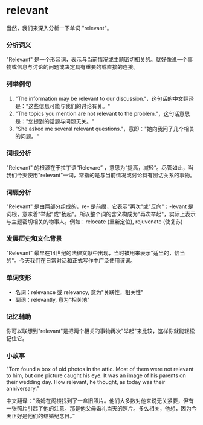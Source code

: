 # relevant

当然，我们来深入分析一下单词 "relevant"。

  

### 分析词义

  

"Relevant" 是一个形容词，表示与当前情况或主题密切相关的。就好像说一个事物或信息与讨论的问题或决定具有重要的或直接的连接。

  

### 列举例句

  

1.  "The information may be relevant to our discussion."，这句话的中文翻译是："这些信息可能与我们的讨论有关。"
2.  "The topics you mention are not relevant to the problem."，这句话意思是："您提到的话题与问题无关。"
3.  "She asked me several relevant questions."，意即："她向我问了几个相关的问题。"

  

### 词根分析

  

"Relevant" 的根源在于拉丁语“Relevare” ，意思为“提高，减轻”。尽管如此，当我们今天使用"relevant"一词，常指的是与当前情况或讨论具有密切关系的事物。

  

### 词缀分析

  

"Relevant" 是由两部分组成的，re- 是前缀，它表示"再次"或"反向"；-levant 是词根，意味着"举起"或"扬起"。所以整个词的含义构成为"再次举起"，实际上表示与主题密切相关的物事人。例如：relocate (重新定位), rejuvenate (使复苏)

  

### 发展历史和文化背景

  

"Relevant" 最早在14世纪的法律文献中出现，当时被用来表示"适当的，恰当的"。今天我们在日常对话和正式写作中广泛使用该词。

  

### 单词变形

  

*   名词：relevance 或 relevancy, 意为"关联性，相关性"
*   副词：relevantly, 意为"相关地"

  

### 记忆辅助

  

你可以联想到"relevant"是把两个相关的事物再次"举起"来比较，这样你就能轻松记住它。

  

### 小故事

  

"Tom found a box of old photos in the attic. Most of them were not relevant to him, but one picture caught his eye. It was an image of his parents on their wedding day. How relevant, he thought, as today was their anniversary."

  

中文翻译：“汤姆在阁楼找到了一盒旧照片。他们大多数对他来说无关紧要，但有一张照片引起了他的注意。那是他父母婚礼当天的照片。多么相关，他想，因为今天正好是他们的结婚纪念日。”
